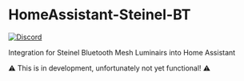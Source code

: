 # HomeAssistant-Steinel-BT

[![Discord](https://img.shields.io/discord/1180135968662102136)](https://discord.gg/QGEGytnyY5)

Integration for Steinel Bluetooth Mesh Luminairs into Home Assistant

⚠️ This is in development, unfortunately not yet functional! ⚠️
